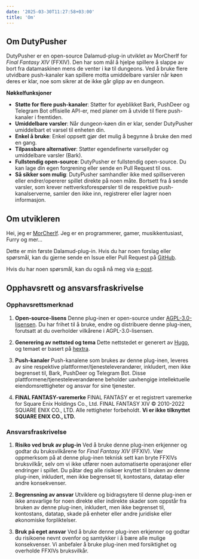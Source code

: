 ```yaml
---
date: '2025-03-30T11:27:58+03:00'
title: 'Om'
---
```


## Om DutyPusher

DutyPusher er en open-source Dalamud-plug-in utviklet av MorCherlf for *Final Fantasy XIV* (FFXIV). Den har som mål å hjelpe spillere å slappe av bort fra datamaskinen mens de venter i kø til dungeons. Ved å bruke flere utvidbare push-kanaler kan spillere motta umiddelbare varsler når køen deres er klar, noe som sikrer at de ikke går glipp av en dungeon.

**Nøkkelfunksjoner**

- **Støtte for flere push-kanaler**: Støtter for øyeblikket Bark, PushDeer og Telegram Bot offisielle API-er, med planer om å utvide til flere push-kanaler i fremtiden.
- **Umiddelbare varsler**: Når dungeon-køen din er klar, sender DutyPusher umiddelbart et varsel til enheten din.
- **Enkel å bruke**: Enkel oppsett gjør det mulig å begynne å bruke den med en gang.
- **Tilpassbare alternativer**: Støtter egendefinerte varsellyder og umiddelbare varsler (Bark).
- **Fullstendig open-source**: DutyPusher er fullstendig open-source. Du kan lage din egen forgrening eller sende en Pull Request til oss.
- **Så sikker som mulig**: DutyPusher samhandler ikke med spillserveren eller endrer/opererer spillet direkte på noen måte. Bortsett fra å sende varsler, som krever nettverksforespørsler til de respektive push-kanalserverne, samler den ikke inn, registrerer eller lagrer noen informasjon.

## Om utvikleren

Hei, jeg er [MorCherlf](https://link.mor.icu). Jeg er en programmerer, gamer, musikkentusiast, Furry og mer…

Dette er min første Dalamud-plug-in. Hvis du har noen forslag eller spørsmål, kan du gjerne sende en Issue eller Pull Request på [GitHub](https://github.com/MorCherlf/FFXIVDutyPusher).

Hvis du har noen spørsmål, kan du også nå meg via [e-post](mailto:morcherlfy@outlook.com).

## Opphavsrett og ansvarsfraskrivelse

### Opphavsrettsmerknad

1. **Open-source-lisens**
   Denne plug-inen er open-source under [AGPL-3.0-lisensen](https://www.gnu.org/licenses/agpl-3.0.html). Du har frihet til å bruke, endre og distribuere denne plug-inen, forutsatt at du overholder vilkårene i AGPL-3.0-lisensen.

2. **Generering av nettsted og tema**
   Dette nettstedet er generert av [Hugo](https://gohugo.io/), og temaet er basert på [hextra](https://github.com/imfing/hextra).

3. **Push-kanaler**
   Push-kanalene som brukes av denne plug-inen, leveres av sine respektive plattformer/tjenesteleverandører, inkludert, men ikke begrenset til, Bark, PushDeer og Telegram Bot. Disse plattformene/tjenesteleverandørene beholder uavhengige intellektuelle eiendomsrettigheter og ansvar for sine tjenester.

4. **FINAL FANTASY-varemerke**
   FINAL FANTASY er et registrert varemerke for Square Enix Holdings Co., Ltd. FINAL FANTASY XIV © 2010-2022 SQUARE ENIX CO., LTD. Alle rettigheter forbeholdt.
   **Vi er ikke tilknyttet SQUARE ENIX CO., LTD.**

### Ansvarsfraskrivelse

1. **Risiko ved bruk av plug-in**
   Ved å bruke denne plug-inen erkjenner og godtar du bruksvilkårene for *Final Fantasy XIV* (FFXIV).
   Vær oppmerksom på at denne plug-inen teknisk sett kan bryte FFXIVs bruksvilkår, selv om vi ikke utfører noen automatiserte operasjoner eller endringer i spillet.
   Du påtar deg alle risikoer knyttet til bruken av denne plug-inen, inkludert, men ikke begrenset til, kontostans, datatap eller andre konsekvenser.

2. **Begrensning av ansvar**
   Utviklere og bidragsytere til denne plug-inen er ikke ansvarlige for noen direkte eller indirekte skader som oppstår fra bruken av denne plug-inen, inkludert, men ikke begrenset til, kontostans, datatap, skade på enheter eller andre juridiske eller økonomiske forpliktelser.

3. **Bruk på eget ansvar**
   Ved å bruke denne plug-inen erkjenner og godtar du risikoene nevnt ovenfor og samtykker i å bære alle mulige konsekvenser. Vi anbefaler å bruke plug-inen med forsiktighet og overholde FFXIVs bruksvilkår.

